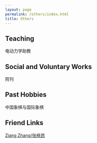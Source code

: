 ```yaml
---
layout: page
permalink: /others/index.html
title: Others
---
```


## Teaching

<!--<div class="third">
<img src="/images/prelection1.JPG">
<img src="/images/speech1.JPG">
<img src="/images/speech3.JPG">
</div> -->
电动力学助教

## Social and Voluntary Works

院刊

## Past Hobbies

中国象棋与国际象棋

## Friend Links

[Ziang Zhang/张梓昂](zhang-ziang.github.io)



